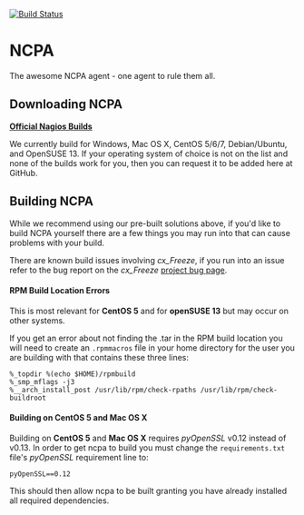 [![Build Status](https://drone.io/github.com/scot0357/ncpa/status.png)](https://drone.io/github.com/scot0357/ncpa/latest)

NCPA
====

The awesome NCPA agent - one agent to rule them all.

Downloading NCPA
----

[**Official Nagios Builds**](http://assets.nagios.com/downloads/ncpa/download.php)

We currently build for Windows, Mac OS X, CentOS 5/6/7, Debian/Ubuntu, and OpenSUSE 13. If your operating system of choice is not on the list and none of the builds work for you, then you can request it to be added here at GitHub.

Building NCPA
----
While we recommend using our pre-built solutions above, if you'd like to build NCPA yourself there are a few things you may run into that can cause problems with your build.

There are known build issues involving *cx_Freeze*, if you run into an issue refer to the bug report on the *cx_Freeze* [project bug page](https://bitbucket.org/anthony_tuininga/cx_freeze/issue/42/recent-versions-of-gevent-break#comment-11421289).

#### RPM Build Location Errors ####

This is most relevant for __CentOS 5__ and for __openSUSE 13__ but may occur on other systems.

If you get an error about not finding the .tar in the RPM build location you will need to create an `.rpmmacros` file in your home directory for the user you are building with that contains these three lines:

    %_topdir %(echo $HOME)/rpmbuild
    %_smp_mflags -j3
    %__arch_install_post /usr/lib/rpm/check-rpaths /usr/lib/rpm/check-buildroot

#### Building on CentOS 5 and Mac OS X ####

Building on __CentOS 5__ and __Mac OS X__ requires *pyOpenSSL* v0.12 instead of v0.13. In order to get ncpa to build you must change the `requirements.txt` file's *pyOpenSSL* requirement line to:

    pyOpenSSL==0.12

This should then allow ncpa to be built granting you have already installed all required dependencies.
